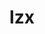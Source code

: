 ---
layout: home

title: lzx
titleTemplate: 一个Vue3测试组件库

hero:
  name: zooy
  text: vue2、3组件库
  tagline: lzx自定义测试jenkins组件库
  actions:
    - theme: brand
      text: 开始
      link: /mdFile/guide/installation
    - theme: alt
      text: 在 Gitee 上查看
      link:
features:
  - icon: 💡
    title: Vue3组件库
    details: 基于vite打包和TypeScript开发
  - icon: 📦
    title: 仅供学习使用
    details: 倾向于Vue3组件库的学习，请勿用于实际生产项目
  - icon: 🛠️
    title: 按需引入
    details: 直接支持按需引入无需配置任何插件。
---